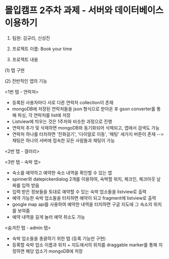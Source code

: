 몰입캠프 2주차 과제 - 서버와 데이터베이스 이용하기
=============================================
1. 팀원: 김규리, 신성진

2. 프로젝트 이름: Book your time

3. 프로젝트 내용

(1) 탭 구현

(2) 전반적인 앱의 기능

<1번 탭 - 연락처>
- 등록된 사용자마다 서로 다른 연락처 collection이 존재
- mongoDB에 저장된 연락처들을 json 형식으로 받아온 후 gson converter를 통해 파싱, 각 연락처를 list에 저장
- Listview에 띄우는 것은 1주차와 비슷한 과정으로 진행
- 연락처 추가 및 삭제하면 mongoDB와 동기화되어 삭제되고, 앱에서 검색도 가능
- 연락처 하나를 터치하면 '전화걸기', '다이얼로 이동', '채팅' 세가지 버튼이 존재 --> 채팅은 하나의 서버에 접속한 모든 사람들과 채팅이 가능

<2번 탭 - 갤러리>

<3번 탭 - 숙박 앱>
- 숙소를 예약하고 예약한 숙소 내역을 확인할 수 있는 앱
- spinner와 datepickerdialog 2개를 이용하여, 숙박할 위치, 체크인, 체크아웃 날짜를 입력 받음
- 입력 받은 정보들을 토대로 예약할 수 있는 숙박 업소들을 listview로 출력
- 예약 가능한 숙박 업소들을 터치하면 예약이 되고 fragment에 listview로 출력
- google map api를 사용하여 예약한 내역을 터치하면 구글 지도에 그 숙소의 위치를 보여줌
- 예약 내역을 길게 눌러 예약 취소도 가능

<숨겨진 탭 - admin 탭>
- 숙박 업소들을 총괄하기 위한 탭 (등록 기능만 구현)
- 등록할 숙박 업소 이름과 위치 + 지도에서의 위치를 draggable marker를 통해 지정하면 해당 업소가 mongoDB에 저장
